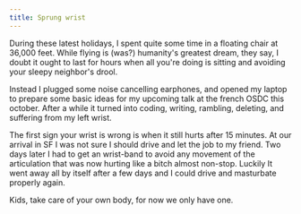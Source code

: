 ```yaml
---
title: Sprung wrist
---
```


During these latest holidays, I spent quite some time in a floating chair at
36,000 feet. While flying is (was?) humanity's greatest dream, they say, I
doubt it ought to last for hours when all you're doing is sitting and avoiding
your sleepy neighbor's drool.

Instead I plugged some noise cancelling earphones, and opened my laptop to
prepare some basic ideas for my upcoming talk at the french OSDC this october.
After a while it turned into coding, writing, rambling, deleting, and
suffering from my left wrist.

The first sign your wrist is wrong is when it still hurts after 15 minutes. At
our arrival in SF I was not sure I should drive and let the job to my friend.
Two days later I had to get an wrist-band to avoid any movement of the
articulation that was now hurting like a bitch almost non-stop. Luckily It
went away all by itself after a few days and I could drive and masturbate
properly again.

Kids, take care of your own body, for now we only have one.

